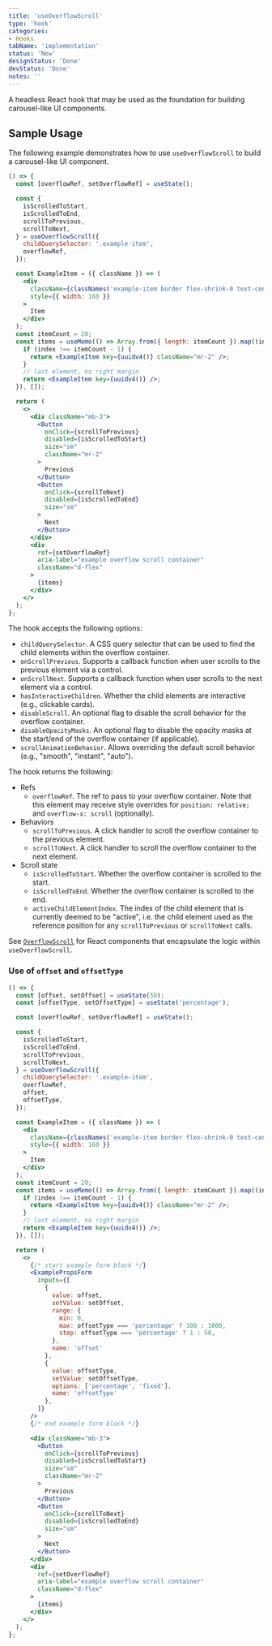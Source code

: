 ```yaml
---
title: 'useOverflowScroll'
type: 'hook'
categories:
- Hooks
tabName: 'implementation'
status: 'New'
designStatus: 'Done'
devStatus: 'Done'
notes: ''
---
```


A headless React hook that may be used as the foundation for building carousel-like UI components.

## Sample Usage

The following example demonstrates how to use `useOverflowScroll` to build a carousel-like UI component.

```jsx live
() => {
  const [overflowRef, setOverflowRef] = useState();

  const {
    isScrolledToStart,
    isScrolledToEnd,
    scrollToPrevious,
    scrollToNext,
  } = useOverflowScroll({
    childQuerySelector: '.example-item',
    overflowRef,
  });

  const ExampleItem = ({ className }) => (
    <div
      className={classNames('example-item border flex-shrink-0 text-center', className)}
      style={{ width: 160 }}
    >
      Item
    </div>
  );
  const itemCount = 20;
  const items = useMemo(() => Array.from({ length: itemCount }).map((index) => {
    if (index !== itemCount - 1) {
      return <ExampleItem key={uuidv4()} className="mr-2" />;
    }
    // last element, no right margin
    return <ExampleItem key={uuidv4()} />;
  }), []);

  return (
    <>
      <div className="mb-3">
        <Button
          onClick={scrollToPrevious}
          disabled={isScrolledToStart}
          size="sm"
          className="mr-2"
        >
          Previous
        </Button>
        <Button
          onClick={scrollToNext}
          disabled={isScrolledToEnd}
          size="sm"
        >
          Next
        </Button>
      </div>
      <div
        ref={setOverflowRef}
        aria-label="example overflow scroll container"
        className="d-flex"
      >
        {items}
      </div>
    </>
  );
};
```

The hook accepts the following options:
* `childQuerySelector`. A CSS query selector that can be used to find the child elements within the overflow container.
* `onScrollPrevious`. Supports a callback function when user scrolls to the previous element via a control.
* `onScrollNext`. Supports a callback function when user scrolls to the next element via a control.
* `hasInteractiveChildren`. Whether the child elements are interactive (e.g., clickable cards).
* `disableScroll`. An optional flag to disable the scroll behavior for the overflow container.
* `disableOpacityMasks`. An optional flag to disable the opacity masks at the start/end of the overflow container (if applicable).
* `scrollAnimationBehavior`. Allows overriding the default scroll behavior (e.g., "smooth", "instant", "auto").

The hook returns the following:
* Refs
  * `overflowRef`. The ref to pass to your overflow container. Note that this element may receive style overrides for `position: relative;` and `overflow-x: scroll` (optionally).
* Behaviors
  * `scrollToPrevious`. A click handler to scroll the overflow container to the previous element.
  * `scrollToNext`. A click handler to scroll the overflow container to the next element.
* Scroll state
  * `isScrolledToStart`. Whether the overflow container is scrolled to the start.
  * `isScrolledToEnd`. Whether the overflow container is scrolled to the end.
  * `activeChildElementIndex`. The index of the child element that is currently deemed to be "active", i.e. the child element used as the reference position for any `scrollToPrevious` or `scrollToNext` calls.

See [`OverflowScroll`](/components/overflowscroll/overflowscroll) for React components that encapsulate the logic within `useOverflowScroll`.

### Use of `offset` and `offsetType`

```jsx live
() => {
  const [offset, setOffset] = useState(50);
  const [offsetType, setOffsetType] = useState('percentage');

  const [overflowRef, setOverflowRef] = useState();

  const {
    isScrolledToStart,
    isScrolledToEnd,
    scrollToPrevious,
    scrollToNext,
  } = useOverflowScroll({
    childQuerySelector: '.example-item',
    overflowRef,
    offset,
    offsetType,
  });

  const ExampleItem = ({ className }) => (
    <div
      className={classNames('example-item border flex-shrink-0 text-center', className)}
      style={{ width: 160 }}
    >
      Item
    </div>
  );
  const itemCount = 20;
  const items = useMemo(() => Array.from({ length: itemCount }).map((index) => {
    if (index !== itemCount - 1) {
      return <ExampleItem key={uuidv4()} className="mr-2" />;
    }
    // last element, no right margin
    return <ExampleItem key={uuidv4()} />;
  }), []);

  return (
    <>
      {/* start example form block */}
      <ExamplePropsForm
        inputs={[
          {
            value: offset,
            setValue: setOffset,
            range: {
              min: 0,
              max: offsetType === 'percentage' ? 100 : 1000,
              step: offsetType === 'percentage' ? 1 : 50,
            },
            name: 'offset'
          },
          {
            value: offsetType,
            setValue: setOffsetType,
            options: ['percentage', 'fixed'],
            name: 'offsetType'
          },
        ]}
      />
      {/* end example form block */}

      <div className="mb-3">
        <Button
          onClick={scrollToPrevious}
          disabled={isScrolledToStart}
          size="sm"
          className="mr-2"
        >
          Previous
        </Button>
        <Button
          onClick={scrollToNext}
          disabled={isScrolledToEnd}
          size="sm"
        >
          Next
        </Button>
      </div>
      <div
        ref={setOverflowRef}
        aria-label="example overflow scroll container"
        className="d-flex"
      >
        {items}
      </div>
    </>
  );
};
```
